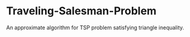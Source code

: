 # Traveling-Salesman-Problem
An approximate algorithm for TSP problem satisfying triangle inequality.
